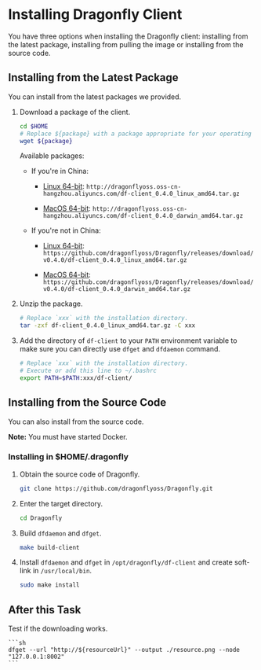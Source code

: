 # Installing Dragonfly Client

You have three options when installing the Dragonfly client: installing from the latest package, installing from pulling the image or installing from the source code.

## Installing from the Latest Package

You can install from the latest packages we provided.

1. Download a package of the client.

    ```bash
    cd $HOME
    # Replace ${package} with a package appropriate for your operating system and location
    wget ${package}
    ```

    Available packages:

    - If you're in China:

        - [Linux 64-bit](http://dragonflyoss.oss-cn-hangzhou.aliyuncs.com/df-client_0.4.0_linux_amd64.tar.gz): `http://dragonflyoss.oss-cn-hangzhou.aliyuncs.com/df-client_0.4.0_linux_amd64.tar.gz`

        - [MacOS 64-bit](http://dragonflyoss.oss-cn-hangzhou.aliyuncs.com/df-client_0.4.0_darwin_amd64.tar.gz): `http://dragonflyoss.oss-cn-hangzhou.aliyuncs.com/df-client_0.4.0_darwin_amd64.tar.gz`

    - If you're not in China:

        - [Linux 64-bit](https://github.com/dragonflyoss/Dragonfly/releases/download/v0.4.0/df-client_0.4.0_linux_amd64.tar.gz): `https://github.com/dragonflyoss/Dragonfly/releases/download/v0.4.0/df-client_0.4.0_linux_amd64.tar.gz`

        - [MacOS 64-bit](https://github.com/dragonflyoss/Dragonfly/releases/download/v0.4.0/df-client_0.4.0_darwin_amd64.tar.gz): `https://github.com/dragonflyoss/Dragonfly/releases/download/v0.4.0/df-client_0.4.0_darwin_amd64.tar.gz`

2. Unzip the package.

    ```bash
    # Replace `xxx` with the installation directory.
    tar -zxf df-client_0.4.0_linux_amd64.tar.gz -C xxx
    ```

3. Add the directory of `df-client` to your `PATH` environment variable to make sure you can directly use `dfget` and `dfdaemon` command.

    ```bash
    # Replace `xxx` with the installation directory.
    # Execute or add this line to ~/.bashrc
    export PATH=$PATH:xxx/df-client/
    ```

## Installing from the Source Code

You can also install from the source code.

**Note:** You must have started Docker.

### Installing in $HOME/.dragonfly

1. Obtain the source code of Dragonfly.

    ```sh
    git clone https://github.com/dragonflyoss/Dragonfly.git
    ```

2. Enter the target directory.

    ```sh
    cd Dragonfly
    ```

3. Build `dfdaemon` and `dfget`.

    ```sh
    make build-client
    ```

4. Install `dfdaemon` and `dfget` in `/opt/dragonfly/df-client` and create soft-link in `/usr/local/bin`.

    ```sh
    sudo make install
    ```

## After this Task

Test if the downloading works.

    ```sh
    dfget --url "http://${resourceUrl}" --output ./resource.png --node "127.0.0.1:8002"
    ```
